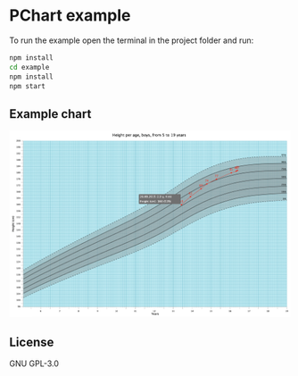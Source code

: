 # PChart example

To run the example open the terminal in the project folder and run:
```bash
npm install
cd example
npm install
npm start
```

## Example chart
![Example chart](pchart.png?raw=true "Example chart")

## License

GNU GPL-3.0
